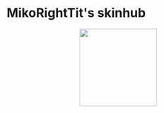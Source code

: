 # MikoRightTit's skinhub

<p align="center">
<a href="players/MikoRightTit/MikoRightTit.md">
       <img src="https://a.ppy.sh/22259826"  
       width="175"
       height="175"></a>
<br>
